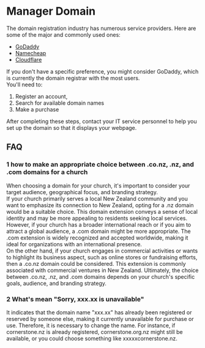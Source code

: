 # Manager Domain

The domain registration industry has numerous service providers. Here are some of the major and commonly used ones:
* [GoDaddy](https://www.godaddy.com/)
* [Namecheap](https://www.namecheap.com/)
* [Cloudflare](https://cloudflare.com)

If you don't have a specific preference, you might consider GoDaddy, which is currently the domain registrar with the most users.  
You'll need to:

1. Register an account,
2. Search for available domain names
3. Make a purchase

After completing these steps, contact your IT service personnel to help you set up the domain so that it displays your webpage.



## FAQ 

### 1 how to make an appropriate choice between .co.nz, .nz, and .com domains for a church
When choosing a domain for your church, it's important to consider your target audience, geographical focus, and branding strategy.   
If your church primarily serves a local New Zealand community and you want to emphasize its connection to New Zealand, opting for a .nz domain would be a suitable choice. This domain extension conveys a sense of local identity and may be more appealing to residents seeking local services.   
However, if your church has a broader international reach or if you aim to attract a global audience, a .com domain might be more appropriate. The .com extension is widely recognized and accepted worldwide, making it ideal for organizations with an international presence.   
On the other hand, if your church engages in commercial activities or wants to highlight its business aspect, such as online stores or fundraising efforts, then a .co.nz domain could be considered. This extension is commonly associated with commercial ventures in New Zealand. Ultimately, the choice between .co.nz, .nz, and .com domains depends on your church's specific goals, audience, and branding strategy.  

### 2 What's mean "Sorry, xxx.xx is unavailable"  
It indicates that the domain name "xxx.xx" has already been registered or reserved by someone else, making it currently unavailable for purchase or use. Therefore, it is necessary to change the name. For instance, if cornerstone.nz is already registered, cornerstone.org.nz might still be available, or you could choose something like xxxxxcornerstone.nz.

